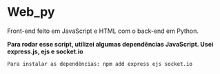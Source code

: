 # Web_py
Front-end feito em JavaScript e HTML com o back-end em Python.

__Para rodar esse script, utilizei algumas dependências JavaScript. Usei express.js, ejs e socket.io__

    Para instalar as dependências: npm add express ejs socket.io
  
